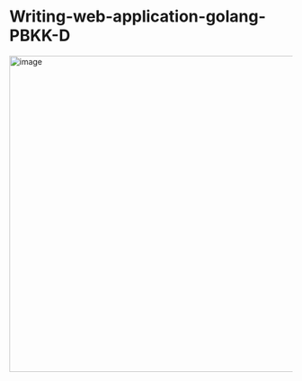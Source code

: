 # Writing-web-application-golang-PBKK-D

<img width="563" alt="image" src="https://github.com/user-attachments/assets/5fd39ba8-50a5-41e6-998a-b70732ae6b97">

